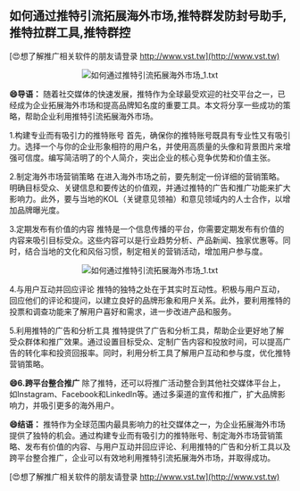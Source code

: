 ## **如何通过推特引流拓展海外市场,推特群发防封号助手,推特拉群工具,推特群控**

[😍想了解推广相关软件的朋友请登录 http://www.vst.tw](http://www.vst.tw)

 <center><img src="https://vst.tw/MP4/tuiguang/png/1.png" alt="如何通过推特引流拓展海外市场_1.txt"></center>

**😄导语：**
随着社交媒体的快速发展，推特作为全球最受欢迎的社交平台之一，已经成为企业拓展海外市场和提高品牌知名度的重要工具。本文将分享一些成功的策略，帮助企业利用推特引流拓展海外市场。

1.构建专业而有吸引力的推特账号
首先，确保你的推特账号既具有专业性又有吸引力。选择一个与你的企业形象相符的用户名，并使用高质量的头像和背景图片来增强可信度。编写简洁明了的个人简介，突出企业的核心竞争优势和价值主张。

2.制定海外市场营销策略
在进入海外市场之前，要先制定一份详细的营销策略。明确目标受众、关键信息和要传达的价值观，并通过推特的广告和推广功能来扩大影响力。此外，要与当地的KOL（关键意见领袖）和意见领域内的人士合作，以增加品牌曝光度。

3.定期发布有价值的内容
推特是一个信息传播的平台，你需要定期发布有价值的内容来吸引目标受众。这些内容可以是行业趋势分析、产品新闻、独家优惠等。同时，结合当地的文化和风俗习惯，制定相关的营销活动，增加用户参与度。

 <center><img src="https://vst.tw/MP4/tuiguang/png/6.png" alt="如何通过推特引流拓展海外市场_1.txt"></center>

4.与用户互动并回应评论
推特的独特之处在于其实时互动性。积极与用户互动，回应他们的评论和提问，以建立良好的品牌形象和用户关系。此外，要利用推特的投票和调查功能来了解用户喜好和需求，进一步改进产品和服务。

5.利用推特的广告和分析工具
推特提供了广告和分析工具，帮助企业更好地了解受众群体和推广效果。通过设置目标受众、定制广告内容和投放时间，可以提高广告的转化率和投资回报率。同时，利用分析工具了解用户互动和参与度，优化推特营销策略。

**😄6.跨平台整合推广**
除了推特，还可以将推广活动整合到其他社交媒体平台上，如Instagram、Facebook和LinkedIn等。通过多渠道的宣传和推广，扩大品牌影响力，并吸引更多的海外用户。

**😄结语：**
推特作为全球范围内最具影响力的社交媒体之一，为企业拓展海外市场提供了独特的机会。通过构建专业而有吸引力的推特账号、制定海外市场营销策略、发布有价值的内容、与用户互动并回应评论、利用推特的广告和分析工具以及跨平台整合推广，企业可以有效地利用推特引流拓展海外市场，并取得成功。

[😍想了解推广相关软件的朋友请登录 http://www.vst.tw](http://www.vst.tw)



